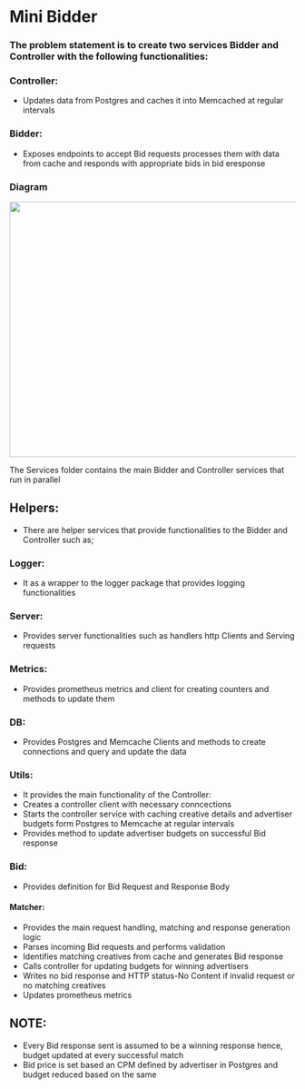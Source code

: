 # Mini Bidder
### The problem statement is to create two services Bidder and Controller with the following functionalities:

### Controller: 
- Updates data from Postgres and caches it into Memcached at regular intervals
### Bidder: 
- Exposes endpoints to accept Bid requests processes them with data from cache and responds with appropriate bids in bid eresponse

### Diagram
<img style="border:none" width="800" height="450" src="https://whimsical.com/embed/SNYMqU34BtLRxqREXyp5Nm"></img>

The Services folder contains the main Bidder and Controller services that run in parallel

## Helpers:
- There are helper services that provide functionalities to the Bidder and Controller such as;
###  Logger:
- It as a wrapper to the logger package that provides logging functionalities
###  Server:
- Provides server functionalities such as handlers http Clients and Serving requests
###  Metrics:
- Provides prometheus metrics and client for creating counters and methods to update them
###  DB:
- Provides Postgres and Memcache Clients and methods to create connections and query and update the data
###  Utils:
- It provides the main functionality of the Controller:
 - Creates a controller client with necessary conncections
 - Starts the controller service with caching creative details and advertiser budgets form Postgres to Memcache at regular intervals
 - Provides method to update advertiser budgets on successful Bid response
###  Bid:
- Provides definition for Bid Request and Response Body
####    Matcher: 
 - Provides the main request handling, matching and response generation logic
 - Parses incoming Bid requests and performs validation
 - Identifies matching creatives from cache and generates Bid response
 - Calls controller for updating budgets for winning advertisers
 - Writes no bid response and HTTP status-No Content if invalid request or no matching creatives
 - Updates prometheus metrics

## NOTE:
- Every Bid response sent is assumed to be a winning response hence, budget updated at every successful match
- Bid price is set based an CPM defined by advertiser in Postgres and budget reduced based on the same
